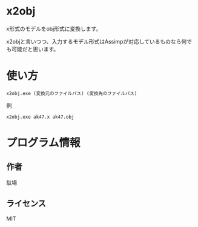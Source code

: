 # x2obj

x形式のモデルをobj形式に変換します。

x2objと言いつつ、入力するモデル形式はAssimpが対応しているものなら何でも可能だと思います。

# 使い方

```
x2obj.exe (変換元のファイルパス) (変換先のファイルパス)
```

例

```
x2obj.exe ak47.x ak47.obj
```

# プログラム情報

## 作者

駄場

## ライセンス

MIT

